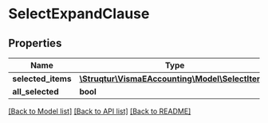 # SelectExpandClause

## Properties
Name | Type | Description | Notes
------------ | ------------- | ------------- | -------------
**selected_items** | [**\Struqtur\VismaEAccounting\Model\SelectItem[]**](SelectItem.md) |  | [optional] 
**all_selected** | **bool** |  | [optional] 

[[Back to Model list]](../README.md#documentation-for-models) [[Back to API list]](../README.md#documentation-for-api-endpoints) [[Back to README]](../README.md)


